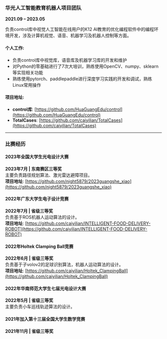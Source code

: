 ### **华光人工智能教育机器人项目团队**  
**2021.09 – 2023.05**  

负责control库中视觉人工智能在线用户的K12 AI教育的优化编程软件中的编程环境开发，涉及计算机视觉、语音、机器学习及机器人控制等方面。

#### 个人工作:  
- 负责control库中视觉库，语音库及机器学习库的开发和维护  
- 对Python的零基础进行了7次大培训，熟练使用OpenCV、numpy、sklearn等实现相关功能  
- 熟练使用pytorch、paddlepaddle进行深度学习实践的开发和调试，熟练Linux常用操作  

#### 项目地址:  
- **control库**: [https://github.com/HuaGuangEdu/control](https://github.com/HuaGuangEdu/control)  
- **TotalCases**: [https://github.com/caiyilian/TotalCases](https://github.com/caiyilian/TotalCases)  

---

### **比赛经历**  

#### **2023年全国大学生光电设计大赛**  
**2023年7月 | 东南赛区三等奖**  
主要负责路径规划算法、激光雷达避障项目。  
**项目地址**: [https://github.com/night5879/2023guangshe_xiao](https://github.com/night5879/2023guangshe_xiao)  

#### **2022年广东大学生电子设计竞赛**  
**2022年7月 | 省级三等奖**  
负责基于ROS机器人运动算法的设计。  
**项目地址**: [https://github.com/caiyilian/INTELLIGENT-FOOD-DELIVERY-ROBOT](https://github.com/caiyilian/INTELLIGENT-FOOD-DELIVERY-ROBOT)  

#### **2022年Holtek Clamping Ball竞赛**  
**2022年6月 | 省级三等奖**  
负责基于子volov2的足球识别算法，机器人运动算法的设计。  
**项目地址**: [https://github.com/caiyilian/Holtek_ClampingBall](https://github.com/caiyilian/Holtek_ClampingBall)  

#### **2022年华南师范大学生七届光电设计大赛**  
**2022年5月 | 省级三等奖**  
主要负责小车巡线轨迹算法的设计。  

#### **2021年加入第十三届全国大学生数学竞赛**  
**2021年11月 | 省级三等奖**
